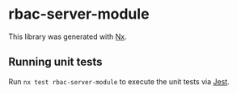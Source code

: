 # rbac-server-module

This library was generated with [Nx](https://nx.dev).

## Running unit tests

Run `nx test rbac-server-module` to execute the unit tests via [Jest](https://jestjs.io).
